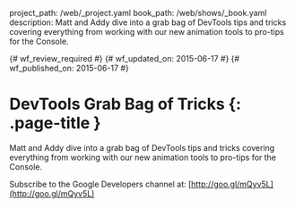 project_path: /web/_project.yaml
book_path: /web/shows/_book.yaml
description: Matt and Addy dive into a grab bag of DevTools tips and tricks covering everything from working with our new animation tools to pro-tips for the Console.

{# wf_review_required #}
{# wf_updated_on: 2015-06-17 #}
{# wf_published_on: 2015-06-17 #}

# DevTools Grab Bag of Tricks {: .page-title }

Matt and Addy dive into a grab bag of DevTools tips and tricks covering
everything from working with our new animation tools to pro-tips for the Console.

Subscribe to the Google Developers channel at: [http://goo.gl/mQyv5L](http://goo.gl/mQyv5L)
